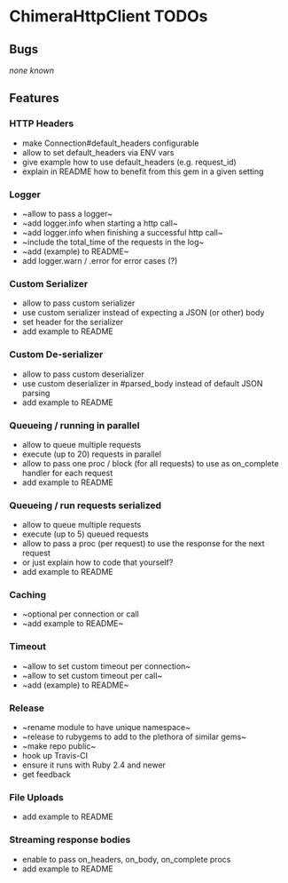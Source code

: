 # ChimeraHttpClient TODOs

## Bugs

_none known_

## Features

### HTTP Headers

* make Connection#default_headers configurable
* allow to set default_headers via ENV vars
* give example how to use default_headers (e.g. request_id)
* explain in README how to benefit from this gem in a given setting

### Logger

* ~allow to pass a logger~
* ~add logger.info when starting a http call~
* ~add logger.info when finishing a successful http call~
* ~include the total_time of the requests in the log~
* ~add (example) to README~
* add logger.warn / .error for error cases (?)

### Custom Serializer

* allow to pass custom serializer
* use custom serializer instead of expecting a JSON (or other) body
* set header for the serializer
* add example to README

### Custom De-serializer

* allow to pass custom deserializer
* use custom deserializer in #parsed_body instead of default JSON parsing
* add example to README

### Queueing / running in parallel

* allow to queue multiple requests
* execute (up to 20) requests in parallel
* allow to pass one proc / block (for all requests) to use as on_complete handler for each request
* add example to README

### Queueing / run requests serialized

* allow to queue multiple requests
* execute (up to 5) queued requests
* allow to pass a proc (per request) to use the response for the next request
* or just explain how to code that yourself?
* add example to README

### Caching

* ~optional per connection or call
* ~add example to README~

### Timeout

* ~allow to set custom timeout per connection~
* ~allow to set custom timeout per call~
* ~add (example) to README~

### Release

* ~rename module to have unique namespace~
* ~release to rubygems to add to the plethora of similar gems~
* ~make repo public~
* hook up Travis-CI
* ensure it runs with Ruby 2.4 and newer
* get feedback

### File Uploads

* add example to README

### Streaming response bodies

* enable to pass on_headers, on_body, on_complete procs
* add example to README
